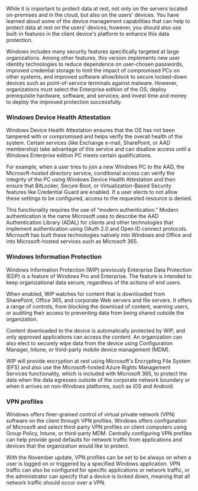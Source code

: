 While it is important to protect data at rest, not only on the servers located on-premises and in the cloud, but also on the users' devices. You have learned about some of the device management capabilities that can help to protect data at rest on the users' devices; however, you should also use built-in features in the client device's platform to enhance this data protection.

Windows includes many security features specifically targeted at large organizations. Among other features, this version implements new user identity technologies to reduce dependence on user-chosen passwords, improved credential storage to limit the impact of compromised PCs on other systems, and improved software allow/block to secure locked-down devices such as point-of-service terminals against malware. However, organizations must select the Enterprise edition of the OS; deploy prerequisite hardware, software, and services; and invest time and money to deploy the improved protection successfully.

### Windows Device Health Attestation

Windows Device Health Attestation ensures that the OS has not been tampered with or compromised and helps verify the overall health of the system. Certain services (like Exchange e-mail, SharePoint, or AAD membership) take advantage of this service and can disallow access until a Windows Enterprise edition PC meets certain qualifications.

For example, when a user tries to join a new Windows PC to the AAD, the Microsoft-hosted directory service, conditional access can verify the integrity of the PC using Windows Device Health Attestation and then ensure that BitLocker, Secure Boot, or Virtualization-Based Security features like Credential Guard are enabled. If a user elects to not allow these settings to be configured, access to the requested resource is denied.

This functionality requires the use of “modern authentication.” Modern authentication is the name Microsoft uses to describe the AAD Authentication Library (ADAL) for clients and other technologies that implement authentication using OAuth 2.0 and Open ID connect protocols. Microsoft has built these technologies natively into Windows and Office and into Microsoft-hosted services such as Microsoft 365.

### Windows Information Protection

Windows Information Protection (WIP) previously Enterprise Data Protection (EDP) is a feature of Windows Pro and Enterprise. The feature is intended to keep organizational data secure, regardless of the actions of end users.

When enabled, WIP watches for content that is downloaded from SharePoint, Office 365, and corporate Web servers and file servers. It offers a range of controls, from blocking the download of content, warning users, or auditing their access to preventing data from being shared outside the organization.

Content downloaded to the device is automatically protected by WIP, and only approved applications can access the content. An organization can also elect to securely wipe data from the device using Configuration Manager, Intune, or third-party mobile device management (MDM).

WIP will provide encryption at rest using Microsoft's Encrypting File System (EFS) and also use the Microsoft-hosted Azure Rights Management Services functionality, which is included with Microsoft 365, to protect the data when the data egresses outside of the corporate network boundary or when it arrives on non-Windows platforms, such as iOS and Android.

### VPN profiles

Windows offers finer-grained control of virtual private network (VPN) software on the client through VPN profiles. Windows offers configuration of Microsoft and select third-party VPN profiles on client computers using Group Policy, Intune, or third-party MDM. Centrally configuring VPN profiles can help provide good defaults for network traffic from applications and devices that the organization would like to protect.

With the November update, VPN profiles can be set to be always on when a user is logged on or triggered by a specified Windows application. VPN traffic can also be configured for specific applications or network traffic, or the administrator can specify that a device is locked down, meaning that all network traffic should occur over a VPN.
